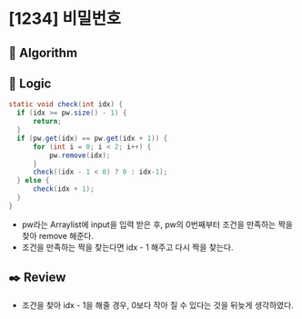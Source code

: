 # [1234] 비밀번호

## :pushpin: **Algorithm**


## :round_pushpin: **Logic**

```java
static void check(int idx) {
  if (idx >= pw.size() - 1) {
      return;
  }
  if (pw.get(idx) == pw.get(idx + 1)) {
      for (int i = 0; i < 2; i++) {
          pw.remove(idx);
      }
      check((idx - 1 < 0) ? 0 : idx-1);
  } else {
      check(idx + 1);
  }
}
  ```
   - pw라는 Arraylist에 input을 입력 받은 후, pw의 0번째부터 조건을 만족하는 짝을 찾아 remove 해준다.
   - 조건을 만족하는 짝을 찾는다면 idx - 1 해주고 다시 짝을 찾는다.
  
  
## :black_nib: **Review**
 - 조건을 찾아 idx - 1을 해줄 경우, 0보다 작아 질 수 있다는 것을 뒤늦게 생각하였다.

  
  	

  
